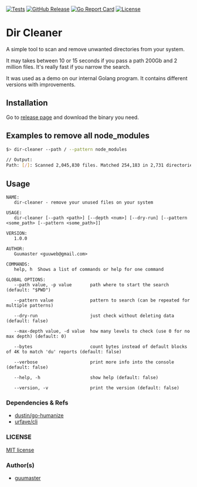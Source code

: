 [![Tests](https://img.shields.io/github/workflow/status/guumaster/dir-cleaner/Test)](https://github.com/guumaster/dir-cleaner/actions?query=workflow%3ATest)
[![GitHub Release](https://img.shields.io/github/release/guumaster/dir-cleaner.svg?logo=github&labelColor=262b30)](https://github.com/guumaster/dir-cleaner/releases)
[![Go Report Card](https://goreportcard.com/badge/github.com/guumaster/dir-cleaner)](https://goreportcard.com/report/github.com/guumaster/dir-cleaner)
[![License](https://img.shields.io/github/license/guumaster/dir-cleaner)](https://github.com/guumaster/dir-cleaner/LICENSE)
# Dir Cleaner

A simple tool to scan and remove unwanted directories from your system.

It may takes between 10 or 15 seconds if you pass a path 200Gb and 2 million files. It's really fast if you narrow the search.

It was used as a demo on our internal Golang program. It contains different versions with improvements.


## Installation

Go to [release page](https://github.com/guumaster/dir-cleaner/releases) and download the binary you need.


## Examples to remove all node_modules

```bash
$> dir-cleaner --path / --pattern node_modules

// Output:
Path: [/]: Scanned 2,045,830 files. Matched 254,183 in 2,731 directories. [1.9 GB]
```


## Usage

	NAME:
	   dir-cleaner - remove your unused files on your system

	USAGE:
	   dir-cleaner [--path <path>] [--depth <num>] [--dry-run] [--pattern <some_path> [--pattern <some_path>]]

	VERSION:
	   1.0.0

	AUTHOR:
	   Guumaster <guuweb@gmail.com>

	COMMANDS:
	   help, h  Shows a list of commands or help for one command

	GLOBAL OPTIONS:
	   --path value, -p value       path where to start the search (default: "$PWD")

       --pattern value              pattern to search (can be repeated for multiple patterns)

	   --dry-run                    just check without deleting data (default: false)

	   --max-depth value, -d value  how many levels to check (use 0 for no max depth) (default: 0)

	   --bytes                      count bytes instead of default blocks of 4K to match 'du' reports (default: false)

	   --verbose                    print more info into the console (default: false)

	   --help, -h                   show help (default: false)

	   --version, -v                print the version (default: false)


### Dependencies & Refs
  * [dustin/go-humanize](https://github.com/dustin/go-humanize)
  * [urfave/cli](https://github.com/urfave/cli)


### LICENSE

 [MIT license](LICENSE)


### Author(s)

* [guumaster](https://github.com/guumaster)


